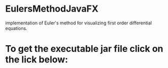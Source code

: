 # EulersMethodJavaFX
implementation of Euler's method for visualizing first order differential equations.

# To get the executable jar file click on the lick below: 

